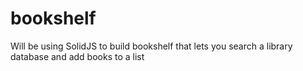 # bookshelf
Will be using SolidJS to build bookshelf that lets you search a library database and add books to a list
